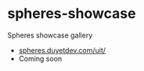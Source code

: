 # spheres-showcase
Spheres showcase gallery

* [spheres.duyetdev.com/uit/](https://spheres.duyetdev.com/uit/)
* Coming soon
